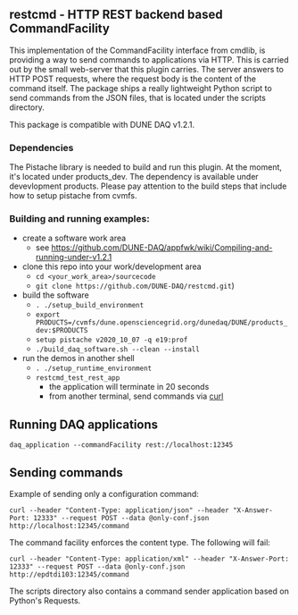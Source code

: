 ## restcmd - HTTP REST backend based CommandFacility
This implementation of the CommandFacility interface from cmdlib, is providing a way to send
commands to applications via HTTP. This is carried out by the small web-server that this plugin
carries. The server answers to HTTP POST requests, where the request body is the content of the
command itself. The package ships a really lightweight Python script to send commands from the
JSON files, that is located under the scripts directory.

This package is compatible with DUNE DAQ v1.2.1.

### Dependencies
The Pistache library is needed to build and run this plugin. At the moment, it's located under products_dev. 
The dependency is available under devevlopment products. Please pay attention to the build steps that include how to setup pistache from cvmfs.

### Building and running examples:

* create a software work area
  * see https://github.com/DUNE-DAQ/appfwk/wiki/Compiling-and-running-under-v1.2.1
* clone this repo into your work/development area
  * `cd <your_work_area>/sourcecode`
  * `git clone https://github.com/DUNE-DAQ/restcmd.git`)
* build the software
  * `. ./setup_build_environment`
  * `export PRODUCTS=/cvmfs/dune.opensciencegrid.org/dunedaq/DUNE/products_dev:$PRODUCTS`
  * `setup pistache v2020_10_07 -q e19:prof`
  * `./build_daq_software.sh --clean --install` 
* run the demos in another shell
  * `. ./setup_runtime_environment`
  * `restcmd_test_rest_app`
    * the application will terminate in 20 seconds
    * from another terminal, send commands via [curl](#sendcom)

## Running DAQ applications
    daq_application --commandFacility rest://localhost:12345

## <a name="sendcom"></a> Sending commands
Example of sending only a configuration command:

    curl --header "Content-Type: application/json" --header "X-Answer-Port: 12333" --request POST --data @only-conf.json http://localhost:12345/command

The command facility enforces the content type. The following will fail:

    curl --header "Content-Type: application/xml" --header "X-Answer-Port: 12333" --request POST --data @only-conf.json http://epdtdi103:12345/command

The scripts directory also contains a command sender application based on Python's Requests.

